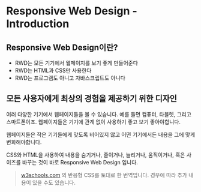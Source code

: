 # Responsive Web Design - Introduction

## Responsive Web Design이란?

- RWD는 모든 기기에서 웹페이지를 보기 좋게 만들어준다
- RWD는 HTML과 CSS만 사용한다
- RWD는 프로그램도 아니고 자바스크립트도 아니다

## 모든 사용자에게 최상의 경험을 제공하기 위한 디자인

여러 다양한 기기에서 웹페이지들을 볼 수 있습니다. 예를 들면 컴퓨터, 타블렛, 그리고 스마트폰이죠. 웹페이지들은 기기에 관계 없이 사용하기 좋고 보기 좋아야합니다.

웹페이지들은 작은 기기들에게 맞도록 비어있지 않고 어떤 기기에서든 내용을 그에 맞게 변화해야합니다.

CSS와 HTML을 사용하여 내용을 숨기거나, 줄이거나, 늘리거나, 움직이거나, 혹은 사이즈를 바꾸는 것이 바로 Responsive Web Design 입니다.

>[w3schools.com](https://www.w3schools.com/css/css_rwd_intro.asp) 의 반응형 CSS를 토대로 한 번역입니다. 경우에 따라 추가 내용이 있을 수도 있습니다.